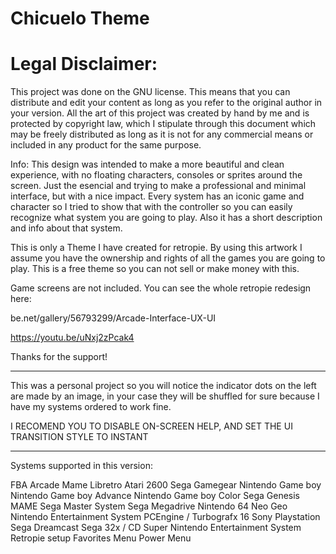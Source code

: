 # Chicuelo Theme

# Legal Disclaimer:

This project was done on the GNU license. This means that you can distribute and edit your content as long as you refer to the original author in your version.
All the art of this project was created by hand by me and is protected by copyright law, which I stipulate through this document which may be freely distributed as long as it is not for any commercial means or included in any product for the same purpose.


Info:
This design was intended to make a more beautiful and clean experience, with no floating characters, consoles or sprites around the screen.
Just the esencial and trying to make a professional and minimal interface, but with a nice impact.
Every system has an iconic game and character so I tried to show that with the controller so you can easily recognize what system you are going to play. Also it has a short description and info about that system.

This is only a Theme I have created for retropie. By using this artwork I assume you have the ownership and rights of all the games you are going to play.
This is a free theme so you can not sell or make money with this.

Game screens are not included. You can see the whole retropie redesign here:

be.net/gallery/56793299/Arcade-Interface-UX-UI

https://youtu.be/uNxj2zPcak4

Thanks for the support!


--------------------------------------------------------------------------------------------------------------

This was a personal project so you will notice the indicator dots on the left are made by an image, in your case they will be shuffled for sure because I have my systems ordered to work fine.

I RECOMEND YOU TO DISABLE ON-SCREEN HELP, AND SET THE UI TRANSITION STYLE TO INSTANT


--------------------------------------------------------------------------------------------------------------

Systems supported in this version:

FBA
Arcade
Mame Libretro
Atari 2600
Sega Gamegear
Nintendo Game boy
Nintendo Game boy Advance
Nintendo Game boy Color
Sega Genesis
MAME
Sega Master System
Sega Megadrive
Nintendo 64
Neo Geo
Nintendo Entertainment System 
PCEngine / Turbografx 16
Sony Playstation
Sega Dreamcast
Sega 32x / CD
Super Nintendo Entertainment System
Retropie setup
Favorites Menu
Power Menu


